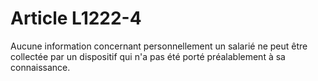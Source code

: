 # Article L1222-4

Aucune information concernant personnellement un salarié ne peut être collectée par un dispositif qui n'a pas été porté préalablement à sa connaissance.